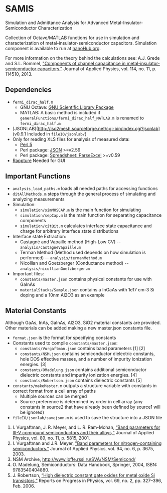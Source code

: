 SAMIS
=====

Simulation and Admittance Analysis for Advanced Metal-Insulator-Semiconductor Characterization

Collection of Octave/MATLAB functions for use in simulation and characterization of metal-insulator-semiconductor capacitors. Simulation component is available to run at [nanoHub.org](https://nanohub.org/tools/samis/).

For more information on the theory behind the calculations see:
A.J. Grede and S.L. Rommel, ["Components of channel capacitance in metal-insulator-semiconductor capacitors."](10.1063/1.4821835) Journal of Applied Physics, vol.  114, no. 11, p. 114510, 2013.

Dependencies
------------

* `fermi_dirac_half.m`
    + GNU Octave: [GNU Scientific Library Package](http://octave.sourceforge.net/gsl/)
    + MATLAB: A basic method is included if `generalFunctions/fermi_dirac_half_MATLAB.m` is renamed to `fermi_dirac_half.m`
* [JSONLAB](http://iso2mesh.sourceforge.net/cgi-bin/index.cgi?jsonlab] (v0.9.1 Included in `fileIO/jsonlab/`)
* Only for reading XLS files for analysis of measured data:
    + [Perl 5](http://perl.org)
    + Perl package: [JSON](http://search.cpan.org/dist/JSON/) >=v2.59
    + Perl package: [Spreadsheet::ParseExcel](http://search.cpan.org/dist/Spreadsheet-ParseExcel/) >=v0.59
* [Rappture](http://www.rapture.org) Needed for GUI

Important Functions
-------------------
* `analysis_load_paths.m` loads all needed paths for accessing functions
* `ditAllMethods.m` steps through the general process of simulating and analyzing measurements
* Simulation:
    + `simulation/simMOSCAP.m` is the main function for simulating
    + `simulation/sepCap.m` is the main function for separating capacitance components
    + `simulation/citQit.m` calculates interface state capacitance and charge for arbitrary interface state distributions
* Interface state Extraction:
    + Castagné and Vapaille method (High-Low CV) -- `analysis/castagneVapaille.m`
    + Terman Method (Method used depends on how simulation is performed) -- `analysis/termanMethod.m`
    + Nicollian and Goetzberger (Conductance method) -- `analysis/nicollianGoetzberger.m`
* Important files:
    + `constants/master.json` contains physical constants for use with GaInAs
    + `materialStacks/Sample.json` contains a InGaAs with 1e17 cm-3 Si doping and a 10nm Al2O3 as an example

Material Constants
------------------

Although GaAs, InAs, GaInAs, Al2O3, SiO2 material constants are provided. Other materials can be added making a new master.json constants file.

* `format.json` is the format for specifying constants
* Constants used to compile `constants/master.json`:
    + `constants/Vurgaftman.json` contains band parameters [1] [2]
    + `constants/NSM.json` contains semiconductor dielectric constants, hole DOS effective masses, and a number of impurity ionization energies. [3]
    + `constants/OMadelung.json` contains additional semiconductor dielectric constants and impurity ionization energies. [4]
    + `constants/Robertson.json` contains dielectric constants [5]
* `constants/makeMaster.m` outputs a structure variable with constants in correct format from a cell array of paths
    + Multiple sources can be merged
    + Source preference is determined by order in cell array (any constants in source2 that have already been defined by source1 will be ignored)
* `fileIO/jsonlab/savejson.m` is used to save the structure into a JSON file

1. I. Vurgaftman, J. R. Meyer, and L. R. Ram-Mohan, [“Band parameters for III-V compound semiconductors and their alloys,”](http://dx.doi.org/10.1063/1.1368156) Journal of Applied Physics, vol. 89, no. 11, p. 5815, 2001.
2. I. Vurgaftman and J.R. Meyer, ["Band parameters for nitrogen-containing semiconductors."](http://dx.doi.org/10.1063/1.1600519) Journal of Applied Physics, vol. 94, no. 6, p. 3675, 2003.
3. NSM Archive, http://www.ioffe.rssi.ru/SVA/NSM/Semicond/
4. O. Madelung, Semiconductors: Data Handbook, Springer, 2004, ISBN: 9783540404880.
5. J. Robertson, [“High dielectric constant gate oxides for metal oxide Si transistors,”](http://dx.doi.org/10.1088/0034-4885/69/2/R02) Reports on Progress in Physics, vol. 69, no. 2, pp. 327–396, Feb. 2006.
